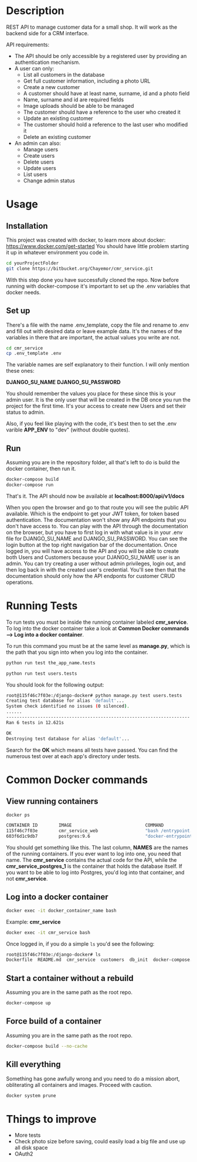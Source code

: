 Description
====================

REST API to manage customer data for a small shop. It will work as the backend side for a CRM interface. 

API requirements:

- The API should be only accessible by a registered user by providing an authentication mechanism.
- A user can only:
  - List all customers in the database
  - Get full customer information, including a photo URL
  - Create a new customer
  - A customer should have at least name, surname, id and a photo field
  - Name, surname and id are required fields
  - Image uploads should be able to be managed
  - The customer should have a reference to the user who created it
  - Update an existing customer
  - The customer should hold a reference to the last user who modified it
  - Delete an existing customer
- An admin can also:
  - Manage users
  - Create users
  - Delete users
  - Update users
  - List users
  - Change admin status




Usage
============================

Installation
----------------

This project was created with docker, to learn more about docker: https://www.docker.com/get-started You should
have little problem starting it up in whatever environment you code in. 

```bash
cd yourProjectFolder
git clone https://bitbucket.org/Chayemor/cmr_service.git
```

With this step done you have successfully cloned the repo. Now before running with docker-compose it's 
important to set up the .env variables that docker needs.

Set up
-----------------

There's a file with the name .env_template, copy the file and rename to .env and fill out with desired 
data or leave example data. It's the names of the variables in there that are important, the actual values you write are not.

```bash
cd cmr_service
cp .env_template .env
```

The variable names are self explanatory to their function. I will only mention these ones:

**DJANGO_SU_NAME**
**DJANGO_SU_PASSWORD**

You should remember the values you place for these since this is your admin user. It is the only
user that will be created in the DB once you run the project for the first time. It's your access to create new
Users and set their status to admin. 

Also, if you feel like playing with the code, it's best then to set the .env varible
**APP_ENV** to "dev" (without double quotes).

Run
-----------------

Assuming you are in the repository folder, all that's left to do is build the docker container, then run it.
 
```bash
docker-compose build
docker-compose run
```

That's it. The API should now be available at **localhost:8000/api/v1/docs**

When you open the browser and go to that route you will see the public API available. Which is the endpoint to
get your JWT token, for token based authentication. The documentation won't show any API endpoints that
you don't have access to. You can play with the API through the documentation on the browser, but you have to first
log in with what value is in your .env file for DJANGO_SU_NAME and DJANGO_SU_PASSWORD. You can see the login button
at the top right navigation bar of the documentation. Once logged in, you will have access to the API and you will be
able to create both Users and Customers because your DJANGO_SU_NAME user is an admin. 
You can try creating a user without admin privileges, login out, and then log back in with
the created user's credential. You'll see then that the documentation should only how the API endponts for
customer CRUD operations.

Running Tests
============================

To run tests you must be inside the running container labeled **cmr_service**. 
To log into the docker container take a look at **Common Docker commands --> Log into a docker container**.

To run this command you must be at the same level as **manage.py**, which is the path that you sign into
when you log into the container.

```bash
python run test the_app_name.tests
```

```bash
python run test users.tests
```

You should look for the following output:

```bash
root@115f46c7f03e:/django-docker# python manage.py test users.tests
Creating test database for alias 'default'...
System check identified no issues (0 silenced).
......
----------------------------------------------------------------------
Ran 6 tests in 12.621s

OK
Destroying test database for alias 'default'...
```

Search for the **OK** which means all tests have passed. You can find the numerous test over
at each app's directory under tests.

Common Docker commands
============================

## View running containers 

```bash
docker ps
```
```bash 
CONTAINER ID        IMAGE                            COMMAND                  CREATED             STATUS              PORTS                    NAMES
115f46c7f03e        cmr_service_web                  "bash /entrypoint.sh"    2 hours ago         Up 2 hours          0.0.0.0:8000->8000/tcp   cmr_service
603f6d1c9db7        postgres:9.6                     "docker-entrypoint.s…"   4 days ago          Up 2 hours          0.0.0.0:5432->5432/tcp   cmr_service_postgres_1
```

You should get something like this. The last column, **NAMES** are the names of the running containers. If you ever want to log into one, you need that name. The 
**cmr_service** contains the actual code for the API, while the **cmr_service_postgres_1** is the container that holds the database itself. If you want to be
able to log into Postgres, you'd log into that container, and not **cmr_service**.

## Log into a docker container

```bash
docker exec -it docker_container_name bash
```

Example: **cmr_service**

```bash
docker exec -it cmr_service bash
```

Once logged in, if you do a simple ```ls``` you'd see the following:

```bash
root@115f46c7f03e:/django-docker# ls
Dockerfile  README.md  cmr_service  customers  db_init	docker-compose.yml  entrypoint-dev.sh  entrypoint-prod.sh  manage.py  media  requirements  users  wait-for-it.sh
```

## Start a container without a rebuild
Assuming you are in the same path as the root repo.

```bash
docker-compose up
```

## Force build of a container 
Assuming you are in the same path as the root repo.

```bash
docker-compose build --no-cache
```

## Kill everything
Something has gone awfully wrong and you need to do a mission abort, obliterating all
containers and images. Proceed with caution.

```bash
docker system prune
```

Things to improve
============================
- More tests
- Check photo size before saving, could easily load a big file and use up all disk space
- OAuth2